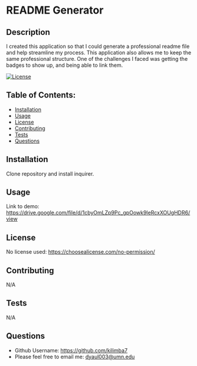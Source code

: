 # README Generator

  ## Description
  I created this application so that I could generate a professional readme file and help streamline my process. This application also allows me to keep the same professional structure. One of the challenges I faced was getting the badges to show up, and being able to link them.

  [![License](https://img.shields.io/badge/License-NONE-inactive)](https://choosealicense.com/no-permission/)

  ## Table of Contents:
  - [Installation](#installation)
  - [Usage](#usage)
  - [License](#license)
  - [Contributing](#contributing)
  - [Tests](#tests)
  - [Questions](#questions)



  ## Installation
  Clone repository and install inquirer.

  ## Usage

  Link to demo: https://drive.google.com/file/d/1cbyOmLZp9Pc_gpOowk9IeRcxXOUgHDR6/view
  

  ## License
  No license used: https://choosealicense.com/no-permission/

  ## Contributing
  N/A

  ## Tests
  N/A

  ## Questions
  - Github Username: https://github.com/kilimba7
  - Please feel free to email me: dyaul003@umn.edu



